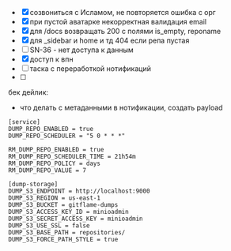 - [x] созвониться с Исламом, не повторяется ошибка с орг
- [x] при пустой аватарке некорректная валидация email
- [x] для /docs возвращать 200 c полями is_empty, reponame
- [x] для _sidebar и home и тд 404 если репа пустая
- [ ] SN-36 - нет доступа к данным
- [x] доступ к впн
- [ ] таска с переработкой нотификаций
- [ ] 

бек дейлик:
- что делать с метаданными в нотификации, создать payload

```
[service]
DUMP_REPO_ENABLED = true
DUMP_REPO_SCHEDULER = "5 0 * * *"

RM_DUMP_REPO_ENABLED = true
RM_DUMP_REPO_SCHEDULER_TIME = 21h54m
RM_DUMP_REPO_POLICY = days
RM_DUMP_REPO_VALUE = 7

[dump-storage]
DUMP_S3_ENDPOINT = http://localhost:9000
DUMP_S3_REGION = us-east-1
DUMP_S3_BUCKET = gitflame-dumps
DUMP_S3_ACCESS_KEY_ID = minioadmin
DUMP_S3_SECRET_ACCESS_KEY = minioadmin
DUMP_S3_USE_SSL = false
DUMP_S3_BASE_PATH = repositories/
DUMP_S3_FORCE_PATH_STYLE = true
```